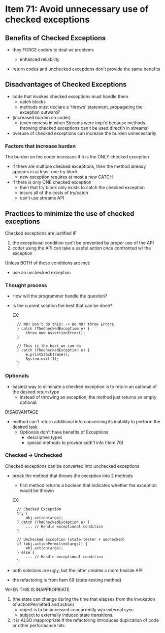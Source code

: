 # Item 71: Avoid unnecessary use of checked exceptions

## Benefits of Checked Exceptions
- they FORCE coders to deal w/ problems
    - enhanced reliability
    
- return codes and unchecked exceptions don't provide the same
benefits


## Disadvantages of Checked Exceptions
- code that invokes checked exceptions must handle them
     - catch blocks
     - methods must declare a 'throws' statement, propagating the
     exception outward? 
 - (increased burden on coder)
    - (even moreso in when Streams were impl'd because 
    methods throwing checked exceptions can't be used directlh in streams)
- overuse of checked exceptions can increase the burden unnecessarily

### Factors that increase burden
The burden on the coder increases if it is the ONLY checked exception
- if there are multiple checked exceptions, then the method already 
appears in at least one try block
    - new exception requires at most a new CATCH
- if there is only ONE checked exception
    - then that try block only exists to catch the checked exception
    - incurs all of the costs of try/catch
    - can't use streams API

## Practices to minimize the use of checked exceptions
Checked exceptions are justified IF
1. the exceptional condition can't be prevented by proper use of the API
1. coder using the API can take a useful action once confronted w/ the exception

Unless BOTH of these conditions are met:
- use an unchecked exception

### Thought process
- How will the programmer handle the question? 
- Is the current solution the best that can be done? 


    EX: 
    
        // NO! Don't do this! -> Do NOT throw Errors.
        } catch (TheCheckedExceptiom e) {
            throw new AssertionError();
        }
        
        // This is the best we can do.
        } catch (TheCheckedException e) {
            e.printStackTrace();
            System.exit(1);
        }
        
### Optionals
- easiest way to eliminate a checked exception is to return an optional
of the desired return type
    - instead of throwing an exception, the method just returns an 
    empty optional. 
    
DISADVANTAGE
- method can't return additional info concerning its inability to 
perform the desired task. 
    - Optionals don't have benefits of Exceptions
        - descriptive types
        - special methods to provide addt'l info (Item 70)
        
### Checked -> Unchecked
Checked exceptions can be converted into unchecked exceptions
- break the method that throws the exception into 2 methods
    - first method returns a boolean that indicates whether the
    exception would be thrown 
    
    
    EX: 
    
        // Checked Exception
        try {
            obj.action(args);
        } catch (TheCheckedException e) {
            ... // Handle exceptional condition
        }
        
        // Unchecked Exception (state-tester + unchecked) 
        if (obj.actionPermitted(args)) {
            obj.action(args);
        } else {
            ... // Handle exceptional condition
        }

- both solutions are ugly, but the latter creates a more flexible API
- the refactoring is from Item 69 (state-testing method)
    
WHEN THIS IS INAPPROPRIATE
1. (the state can change during the time that elapses from
    the invokation of actionPermitted and action)
   - object is to be accessed concurrently w/o external sync
   - subject to externally induced state transitions.
1.   it is ALSO inappropriate if the refactoring introduces 
    duplication of code or other performance hits
        